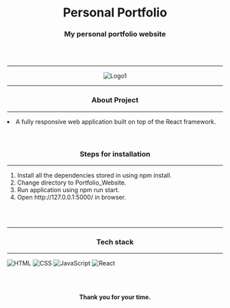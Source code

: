<h1 align="center">Personal Portfolio</h1>
<h3 align="center">My personal portfolio website</h3>
<br><br>
<p align="center" style="margin-top:10px">
<hr>

<div align="center">
<img  alt="Logo1" src="https://user-images.githubusercontent.com/64307441/220335802-04b67835-1a51-4c3a-a066-b99858cb87e6.png">
</div>

<hr>
<h3 align="center">About Project</h3>
<hr>
<li>A fully responsive web application built on top of the React framework.</li>
<br>
<br>

<h3 align="center">Steps for installation</h3>
<hr>
<ol>
<li>Install all the dependencies stored in using npm install.</li>
<li>Change directory to Portfolio_Website.</li>
<li>Run application using npm run start.</li>
<li>Open http://127.0.0.1:5000/ in browser.</li>
</ol>
<br>
<br>

<hr>
<h3 align="center">Tech stack</h3>
<hr>

![HTML](https://img.shields.io/badge/HTML5-E34F26?style=for-the-badge&logo=html5&logoColor=white&style=plastic) ![CSS](https://img.shields.io/badge/CSS-239120?&style=for-the-badge&logo=css3&logoColor=white&style=plastic) ![JavaScript](https://img.shields.io/badge/JavaScript-F7DF1E?style=for-the-badge&logo=javascript&logoColor=white&style=plastic) ![React](https://img.shields.io/badge/React-00008B?style=for-the-badge&logo=react&logoColor=white&style=plastic)
<br><br>

<div align="center">
  <br>
  <p><b>Thank you for your time.</b><br>
  </p>
</div>
